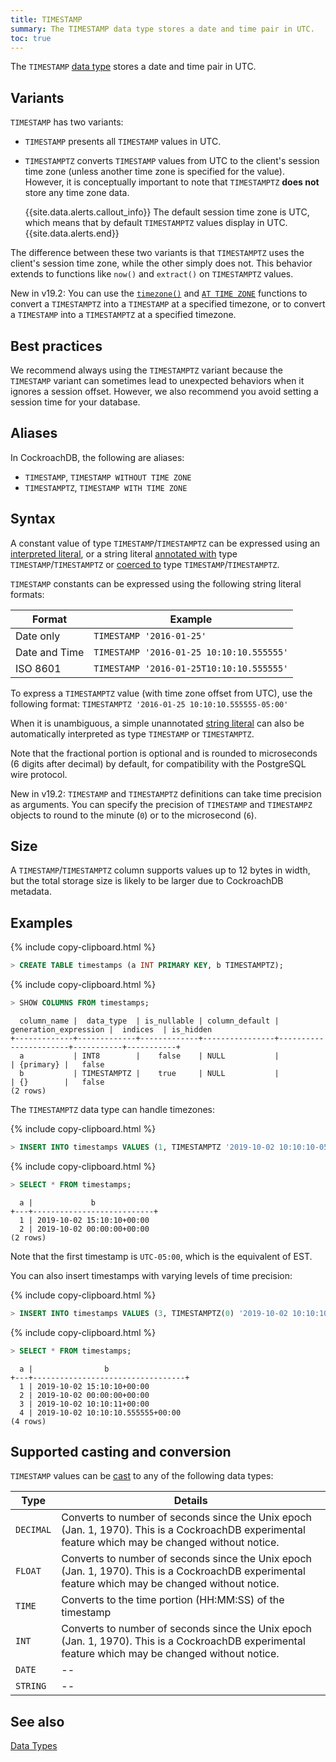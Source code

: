 ```yaml
---
title: TIMESTAMP
summary: The TIMESTAMP data type stores a date and time pair in UTC.
toc: true
---
```


The `TIMESTAMP` [data type](data-types.html) stores a date and time pair in UTC.


## Variants

`TIMESTAMP` has two variants:

- `TIMESTAMP` presents all `TIMESTAMP` values in UTC.

- `TIMESTAMPTZ` converts `TIMESTAMP` values from UTC to the client's session time zone (unless another time zone is specified for the value). However, it is conceptually important to note that `TIMESTAMPTZ` **does not** store any time zone data.

    {{site.data.alerts.callout_info}}
    The default session time zone is UTC, which means that by default `TIMESTAMPTZ` values display in UTC.
    {{site.data.alerts.end}}

The difference between these two variants is that `TIMESTAMPTZ` uses the client's session time zone, while the other simply does not. This behavior extends to functions like `now()` and `extract()` on `TIMESTAMPTZ` values.

<span class="version-tag">New in v19.2:</span> You can use the [`timezone()`](functions-and-operators.html#date-and-time-functions) and [`AT TIME ZONE`](functions-and-operators.html#special-syntax-forms) functions to convert a `TIMESTAMPTZ` into a `TIMESTAMP` at a specified timezone, or to convert a `TIMESTAMP` into a `TIMESTAMPTZ` at a specified timezone.

## Best practices

We recommend always using the `TIMESTAMPTZ` variant because the `TIMESTAMP` variant can sometimes lead to unexpected behaviors when it ignores a session offset. However, we also recommend you avoid setting a session time for your database.

## Aliases

In CockroachDB, the following are aliases:

- `TIMESTAMP`, `TIMESTAMP WITHOUT TIME ZONE`
- `TIMESTAMPTZ`, `TIMESTAMP WITH TIME ZONE`

## Syntax

A constant value of type `TIMESTAMP`/`TIMESTAMPTZ` can be expressed using an
[interpreted literal](sql-constants.html#interpreted-literals), or a
string literal
[annotated with](scalar-expressions.html#explicitly-typed-expressions)
type `TIMESTAMP`/`TIMESTAMPTZ` or
[coerced to](scalar-expressions.html#explicit-type-coercions) type
`TIMESTAMP`/`TIMESTAMPTZ`.

`TIMESTAMP` constants can be expressed using the
following string literal formats:

Format | Example
-------|--------
Date only | `TIMESTAMP '2016-01-25'`
Date and Time | `TIMESTAMP '2016-01-25 10:10:10.555555'`
ISO 8601 | `TIMESTAMP '2016-01-25T10:10:10.555555'`

To express a `TIMESTAMPTZ` value (with time zone offset from UTC), use
the following format: `TIMESTAMPTZ '2016-01-25 10:10:10.555555-05:00'`

When it is unambiguous, a simple unannotated [string literal](sql-constants.html#string-literals) can also
be automatically interpreted as type `TIMESTAMP` or `TIMESTAMPTZ`.

Note that the fractional portion is optional and is rounded to
microseconds (6 digits after decimal) by default, for compatibility with the
PostgreSQL wire protocol.

<span class="version-tag">New in v19.2:</span> `TIMESTAMP` and `TIMESTAMPTZ` definitions can take time precision as arguments. You can specify the precision of `TIMESTAMP` and `TIMESTAMPZ` objects to round to the minute (`0`) or to the microsecond (`6`).

## Size

A `TIMESTAMP`/`TIMESTAMPTZ` column supports values up to 12 bytes in width, but the total storage size is likely to be larger due to CockroachDB metadata.

## Examples

{% include copy-clipboard.html %}
~~~ sql
> CREATE TABLE timestamps (a INT PRIMARY KEY, b TIMESTAMPTZ);
~~~

{% include copy-clipboard.html %}
~~~ sql
> SHOW COLUMNS FROM timestamps;
~~~

~~~
  column_name |  data_type  | is_nullable | column_default | generation_expression |  indices  | is_hidden
+-------------+-------------+-------------+----------------+-----------------------+-----------+-----------+
  a           | INT8        |    false    | NULL           |                       | {primary} |   false
  b           | TIMESTAMPTZ |    true     | NULL           |                       | {}        |   false
(2 rows)
~~~

The `TIMESTAMPTZ` data type can handle timezones:

{% include copy-clipboard.html %}
~~~ sql
> INSERT INTO timestamps VALUES (1, TIMESTAMPTZ '2019-10-02 10:10:10-05:00'), (2, TIMESTAMPTZ '2019-10-02');
~~~

{% include copy-clipboard.html %}
~~~ sql
> SELECT * FROM timestamps;
~~~

~~~
  a |             b
+---+---------------------------+
  1 | 2019-10-02 15:10:10+00:00
  2 | 2019-10-02 00:00:00+00:00
(2 rows)
~~~

Note that the first timestamp is `UTC-05:00`, which is the equivalent of EST.

You can also insert timestamps with varying levels of time precision:

{% include copy-clipboard.html %}
~~~ sql
> INSERT INTO timestamps VALUES (3, TIMESTAMPTZ(0) '2019-10-02 10:10:10.555555'), (4, TIMESTAMPTZ(6) '2019-10-02 10:10:10.555555');
~~~

{% include copy-clipboard.html %}
~~~ sql
> SELECT * FROM timestamps;
~~~

~~~
  a |                b
+---+----------------------------------+
  1 | 2019-10-02 15:10:10+00:00
  2 | 2019-10-02 00:00:00+00:00
  3 | 2019-10-02 10:10:11+00:00
  4 | 2019-10-02 10:10:10.555555+00:00
(4 rows)
~~~

## Supported casting and conversion

`TIMESTAMP` values can be [cast](data-types.html#data-type-conversions-and-casts) to any of the following data types:

Type | Details
-----|--------
`DECIMAL` | Converts to number of seconds since the Unix epoch (Jan. 1, 1970). This is a CockroachDB experimental feature which may be changed without notice.
`FLOAT` | Converts to number of seconds since the Unix epoch (Jan. 1, 1970). This is a CockroachDB experimental feature which may be changed without notice.
`TIME` | Converts to the time portion (HH:MM:SS) of the timestamp
`INT` | Converts to number of seconds since the Unix epoch (Jan. 1, 1970). This is a CockroachDB experimental feature which may be changed without notice.
`DATE` | --
`STRING` | --

## See also

[Data Types](data-types.html)
